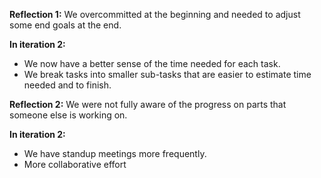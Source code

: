 **Reflection 1:** We overcommitted at the beginning and needed to adjust some end goals at the end.

**In iteration 2:**
- We now have a better sense of the time needed for each task.
- We break tasks into smaller sub-tasks that are easier to estimate time needed and to finish.



**Reflection 2:** We were not fully aware of the progress on parts that someone else is working on.

**In iteration 2:**
- We have standup meetings more frequently.
- More collaborative effort



